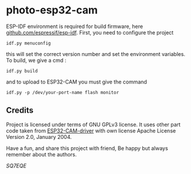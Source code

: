 # photo-esp32-cam

ESP-IDF environment is required for build firmware, here [github.com/espressif/esp-idf](https://github.com/espressif/esp-idf "esp-idf"). First, you need to configure the project

```
idf.py menuconfig
```

this will set the correct version number and set the environment variables. To build, we give a cmd :
```
idf.py build
```

and to upload to ESP32-CAM you must give the command
```
idf.py -p /dev/your-port-name flash monitor
```

## Credits

Project is licensed under terms of GNU GPLv3 license. It uses other part code taken from [ESP32-CAM-driver](https://github.com/espressif/esp32-camera "driver") with own license Apache License Version 2.0, January 2004.

Have a fun, and share this project with friend, Be happy but always remember about the authors.

_SQ7EQE_


